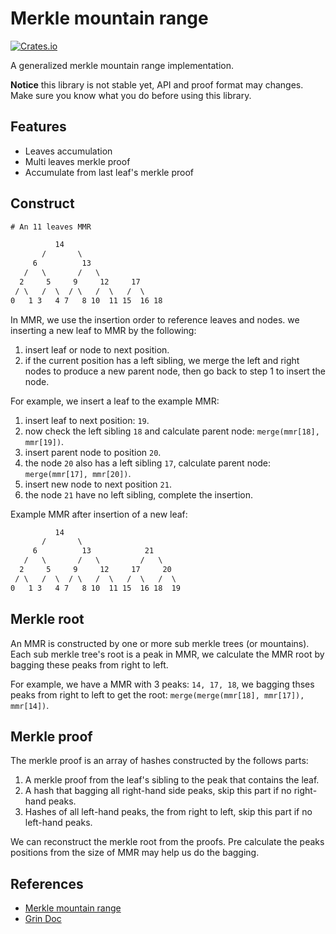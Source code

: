 # Merkle mountain range
[![Crates.io](https://img.shields.io/crates/v/ckb-merkle-mountain-range.svg)](https://crates.io/crates/ckb-merkle-mountain-range)

A generalized merkle mountain range implementation.

**Notice** this library is not stable yet, API and proof format may changes. Make sure you know what you do before using this library.

## Features

* Leaves accumulation
* Multi leaves merkle proof
* Accumulate from last leaf's merkle proof

## Construct

``` txt
# An 11 leaves MMR

          14
       /       \
     6          13
   /   \       /   \
  2     5     9     12     17
 / \   /  \  / \   /  \   /  \
0   1 3   4 7   8 10  11 15  16 18
```

In MMR, we use the insertion order to reference leaves and nodes.
we inserting a new leaf to MMR by the following:

1. insert leaf or node to next position.
2. if the current position has a left sibling, we merge the left and right nodes to produce a new parent node, then go back to step 1 to insert the node.

For example, we insert a leaf to the example MMR:

1. insert leaf to next position: `19`.
2. now check the left sibling `18` and calculate parent node: `merge(mmr[18], mmr[19])`.
3. insert parent node to position `20`.
4. the node `20` also has a left sibling `17`, calculate parent node: `merge(mmr[17], mmr[20])`.
5. insert new node to next position `21`.
6. the node `21` have no left sibling, complete the insertion.

Example MMR after insertion of a new leaf:

``` txt
          14
       /       \
     6          13            21
   /   \       /   \         /   \
  2     5     9     12     17     20
 / \   /  \  / \   /  \   /  \   /  \
0   1 3   4 7   8 10  11 15  16 18  19
```

## Merkle root

An MMR is constructed by one or more sub merkle trees (or mountains). Each sub merkle tree's root is a peak in MMR, we calculate the MMR root by bagging these peaks from right to left.

For example, we have a MMR with 3 peaks: `14, 17, 18`, we bagging thses peaks from right to left to get the root: `merge(merge(mmr[18], mmr[17]), mmr[14])`.

## Merkle proof

The merkle proof is an array of hashes constructed by the follows parts:

1. A merkle proof from the leaf's sibling to the peak that contains the leaf.
2. A hash that bagging all right-hand side peaks, skip this part if no right-hand peaks.
3. Hashes of all left-hand peaks, the from right to left, skip this part if no left-hand peaks.

We can reconstruct the merkle root from the proofs. Pre calculate the peaks positions from the size of MMR may help us do the bagging.

## References

* [Merkle mountain range](https://github.com/opentimestamps/opentimestamps-server/blob/master/doc/merkle-mountain-range.md)
* [Grin Doc](https://github.com/mimblewimble/grin/blob/master/doc/mmr.md#structure)
